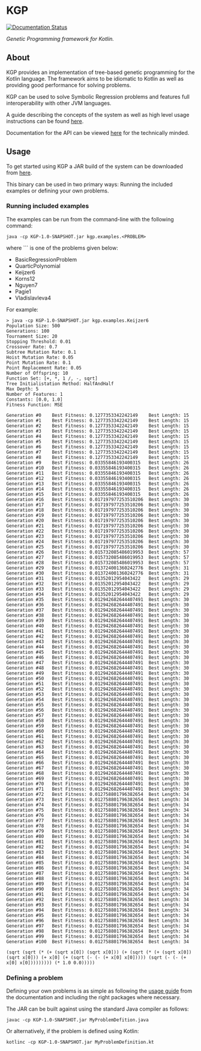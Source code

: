 # KGP

[![Documentation Status](https://readthedocs.org/projects/kgp/badge/)](https://kgp.readthedocs.io/en/latest/)

*Genetic Programming framework for Kotlin.*

## About

KGP provides an implementation of tree-based genetic programming for the Kotlin language. The framework aims to be idiomatic to Kotlin as well as providing good performance for solving problems. 

KGP can be used to solve Symbolic Regression problems and features full interoperability with other JVM languages.

A guide describing the concepts of the system as well as high level usage instructions can be found [here](https://kgp.readthedocs.io/en/latest/).

Documentation for the API can be viewed [here](https://jeds6391.github.io/KGP/api/html/index.html) for the technically minded.

## Usage

To get started using KGP a JAR build of the system can be downloaded from [here](https://github.com/JedS6391/KGP/releases/download/v0.1/KGP-1.0-SNAPSHOT.jar).

This binary can be used in two primary ways: Running the included examples or defining your own problems.

### Running included examples

The examples can be run from the command-line with the following command:

```
java -cp KGP-1.0-SNAPSHOT.jar kgp.examples.<PROBLEM>
```

where `<PROBLEM>`` is one of the problems given below:

- BasicRegressionProblem
- QuarticPolynomial
- Keijzer6
- Korns12
- Nguyen7
- Pagie1
- Vladislavleva4

For example:

```
> java -cp KGP-1.0-SNAPSHOT.jar kgp.examples.Keijzer6
Population Size: 500
Generations: 100
Tournament Size: 20
Stopping Threshold: 0.01
Crossover Rate: 0.7
Subtree Mutation Rate: 0.1
Hoist Mutation Rate: 0.05
Point Mutation Rate: 0.1
Point Replacement Rate: 0.05
Number of Offspring: 10
Function Set: [+, *, 1 /, -, sqrt]
Tree Initialistation Method: HalfAndHalf
Max Depth: 5
Number of Features: 1
Constants: [0.0, 1.0]
Fitness Function: MSE

Generation #0    Best Fitness: 0.1277353342242149    Best Length: 15
Generation #1    Best Fitness: 0.1277353342242149    Best Length: 15
Generation #2    Best Fitness: 0.1277353342242149    Best Length: 15
Generation #3    Best Fitness: 0.1277353342242149    Best Length: 15
Generation #4    Best Fitness: 0.1277353342242149    Best Length: 15
Generation #5    Best Fitness: 0.1277353342242149    Best Length: 15
Generation #6    Best Fitness: 0.1277353342242149    Best Length: 15
Generation #7    Best Fitness: 0.1277353342242149    Best Length: 15
Generation #8    Best Fitness: 0.1277353342242149    Best Length: 15
Generation #9    Best Fitness: 0.03355846193400315   Best Length: 26
Generation #10   Best Fitness: 0.03355846193400315   Best Length: 26
Generation #11   Best Fitness: 0.03355846193400315   Best Length: 26
Generation #12   Best Fitness: 0.03355846193400315   Best Length: 26
Generation #13   Best Fitness: 0.03355846193400315   Best Length: 26
Generation #14   Best Fitness: 0.03355846193400315   Best Length: 26
Generation #15   Best Fitness: 0.03355846193400315   Best Length: 26
Generation #16   Best Fitness: 0.017197977253510206  Best Length: 30
Generation #17   Best Fitness: 0.017197977253510206  Best Length: 30
Generation #18   Best Fitness: 0.017197977253510206  Best Length: 30
Generation #19   Best Fitness: 0.017197977253510206  Best Length: 30
Generation #20   Best Fitness: 0.017197977253510206  Best Length: 30
Generation #21   Best Fitness: 0.017197977253510206  Best Length: 30
Generation #22   Best Fitness: 0.017197977253510206  Best Length: 30
Generation #23   Best Fitness: 0.017197977253510206  Best Length: 30
Generation #24   Best Fitness: 0.017197977253510206  Best Length: 30
Generation #25   Best Fitness: 0.017197977253510206  Best Length: 30
Generation #26   Best Fitness: 0.015732085486019953  Best Length: 57
Generation #27   Best Fitness: 0.015732085486019953  Best Length: 57
Generation #28   Best Fitness: 0.015732085486019953  Best Length: 57
Generation #29   Best Fitness: 0.013724001360242776  Best Length: 31
Generation #30   Best Fitness: 0.013724001360242776  Best Length: 31
Generation #31   Best Fitness: 0.01352012954043422   Best Length: 29
Generation #32   Best Fitness: 0.01352012954043422   Best Length: 29
Generation #33   Best Fitness: 0.01352012954043422   Best Length: 29
Generation #34   Best Fitness: 0.01352012954043422   Best Length: 29
Generation #35   Best Fitness: 0.012942682644407491  Best Length: 30
Generation #36   Best Fitness: 0.012942682644407491  Best Length: 30
Generation #37   Best Fitness: 0.012942682644407491  Best Length: 30
Generation #38   Best Fitness: 0.012942682644407491  Best Length: 30
Generation #39   Best Fitness: 0.012942682644407491  Best Length: 30
Generation #40   Best Fitness: 0.012942682644407491  Best Length: 30
Generation #41   Best Fitness: 0.012942682644407491  Best Length: 30
Generation #42   Best Fitness: 0.012942682644407491  Best Length: 30
Generation #43   Best Fitness: 0.012942682644407491  Best Length: 30
Generation #44   Best Fitness: 0.012942682644407491  Best Length: 30
Generation #45   Best Fitness: 0.012942682644407491  Best Length: 30
Generation #46   Best Fitness: 0.012942682644407491  Best Length: 30
Generation #47   Best Fitness: 0.012942682644407491  Best Length: 30
Generation #48   Best Fitness: 0.012942682644407491  Best Length: 30
Generation #49   Best Fitness: 0.012942682644407491  Best Length: 30
Generation #50   Best Fitness: 0.012942682644407491  Best Length: 30
Generation #51   Best Fitness: 0.012942682644407491  Best Length: 30
Generation #52   Best Fitness: 0.012942682644407491  Best Length: 30
Generation #53   Best Fitness: 0.012942682644407491  Best Length: 30
Generation #54   Best Fitness: 0.012942682644407491  Best Length: 30
Generation #55   Best Fitness: 0.012942682644407491  Best Length: 30
Generation #56   Best Fitness: 0.012942682644407491  Best Length: 30
Generation #57   Best Fitness: 0.012942682644407491  Best Length: 30
Generation #58   Best Fitness: 0.012942682644407491  Best Length: 30
Generation #59   Best Fitness: 0.012942682644407491  Best Length: 30
Generation #60   Best Fitness: 0.012942682644407491  Best Length: 30
Generation #61   Best Fitness: 0.012942682644407491  Best Length: 30
Generation #62   Best Fitness: 0.012942682644407491  Best Length: 30
Generation #63   Best Fitness: 0.012942682644407491  Best Length: 30
Generation #64   Best Fitness: 0.012942682644407491  Best Length: 30
Generation #65   Best Fitness: 0.012942682644407491  Best Length: 30
Generation #66   Best Fitness: 0.012942682644407491  Best Length: 30
Generation #67   Best Fitness: 0.012942682644407491  Best Length: 30
Generation #68   Best Fitness: 0.012942682644407491  Best Length: 30
Generation #69   Best Fitness: 0.012942682644407491  Best Length: 30
Generation #70   Best Fitness: 0.012942682644407491  Best Length: 30
Generation #71   Best Fitness: 0.012942682644407491  Best Length: 30
Generation #72   Best Fitness: 0.012758801796382654  Best Length: 34
Generation #73   Best Fitness: 0.012758801796382654  Best Length: 34
Generation #74   Best Fitness: 0.012758801796382654  Best Length: 34
Generation #75   Best Fitness: 0.012758801796382654  Best Length: 34
Generation #76   Best Fitness: 0.012758801796382654  Best Length: 34
Generation #77   Best Fitness: 0.012758801796382654  Best Length: 34
Generation #78   Best Fitness: 0.012758801796382654  Best Length: 34
Generation #79   Best Fitness: 0.012758801796382654  Best Length: 34
Generation #80   Best Fitness: 0.012758801796382654  Best Length: 34
Generation #81   Best Fitness: 0.012758801796382654  Best Length: 34
Generation #82   Best Fitness: 0.012758801796382654  Best Length: 34
Generation #83   Best Fitness: 0.012758801796382654  Best Length: 34
Generation #84   Best Fitness: 0.012758801796382654  Best Length: 34
Generation #85   Best Fitness: 0.012758801796382654  Best Length: 34
Generation #86   Best Fitness: 0.012758801796382654  Best Length: 34
Generation #87   Best Fitness: 0.012758801796382654  Best Length: 34
Generation #88   Best Fitness: 0.012758801796382654  Best Length: 34
Generation #89   Best Fitness: 0.012758801796382654  Best Length: 34
Generation #90   Best Fitness: 0.012758801796382654  Best Length: 34
Generation #91   Best Fitness: 0.012758801796382654  Best Length: 34
Generation #92   Best Fitness: 0.012758801796382654  Best Length: 34
Generation #93   Best Fitness: 0.012758801796382654  Best Length: 34
Generation #94   Best Fitness: 0.012758801796382654  Best Length: 34
Generation #95   Best Fitness: 0.012758801796382654  Best Length: 34
Generation #96   Best Fitness: 0.012758801796382654  Best Length: 34
Generation #97   Best Fitness: 0.012758801796382654  Best Length: 34
Generation #98   Best Fitness: 0.012758801796382654  Best Length: 34
Generation #99   Best Fitness: 0.012758801796382654  Best Length: 34
Generation #100  Best Fitness: 0.012758801796382654  Best Length: 34

(sqrt (sqrt (* (+ (sqrt x[0]) (sqrt x[0])) (+ (sqrt (* (+ (sqrt x[0]) (sqrt x[0])) (+ x[0] (+ (sqrt (- (- (+ x[0] x[0])))) (sqrt (- (- (+ x[0] x[0])))))))) (* 1.0 0.0)))))
```

### Defining a problem

Defining your own problems is as simple as following the [usage guide](http://kgp.readthedocs.io/en/latest/usage.html/) from the documentation and including the right packages where necessary. 

The JAR can be built against using the standard Java compiler as follows:

```
javac -cp KGP-1.0-SNAPSHOT.jar MyProblemDefition.java
```

Or alternatively, if the problem is defined using Kotlin:

```
kotlinc -cp KGP-1.0-SNAPSHOT.jar MyProblemDefinition.kt
```


